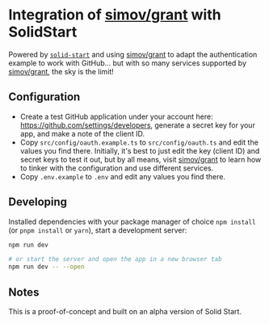 # Integration of [simov/grant](https://github.com/simov/grant) with SolidStart

Powered by [`solid-start`](https://github.com/ryansolid/solid-start/tree/master/packages/solid-start) and using [simov/grant](https://github.com/simov/grant) to adapt the authentication example to work with GitHub... but with so many services supported by [simov/grant](https://github.com/simov/grant), the sky is the limit!

## Configuration

- Create a test GitHub application under your account here: https://github.com/settings/developers, generate a secret key for your app, and make a note of the client ID.
- Copy `src/config/oauth.example.ts` to `src/config/oauth.ts` and edit the values you find there. Initially, it's best to just edit the key (client ID) and secret keys to test it out, but by all means, visit [simov/grant](https://github.com/simov/grant) to learn how to tinker with the configuration and use different services.
- Copy `.env.example` to `.env` and edit any values you find there.

## Developing

Installed dependencies with your package manager of choice `npm install` (or `pnpm install` or `yarn`), start a development server:

```bash
npm run dev

# or start the server and open the app in a new browser tab
npm run dev -- --open
```

## Notes

This is a proof-of-concept and built on an alpha version of Solid Start.
